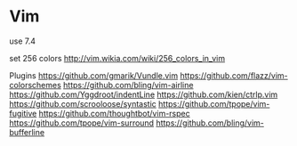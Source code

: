 <h1>Vim</h1>

use 7.4

set 256 colors
http://vim.wikia.com/wiki/256_colors_in_vim

Plugins
https://github.com/gmarik/Vundle.vim
https://github.com/flazz/vim-colorschemes
https://github.com/bling/vim-airline
https://github.com/Yggdroot/indentLine
https://github.com/kien/ctrlp.vim
https://github.com/scrooloose/syntastic
https://github.com/tpope/vim-fugitive
https://github.com/thoughtbot/vim-rspec
https://github.com/tpope/vim-surround
https://github.com/bling/vim-bufferline
